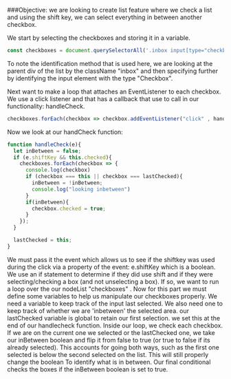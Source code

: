 ###Objective:
we are looking to create list feature where we check a list and using the shift key, we can select everything in between another checkbox.

We start by selecting the checkboxes and storing it in a variable.
```javascript
const checkboxes = document.querySelectorAll('.inbox input[type="checkbox"]')
```
To note the identification method that is used here, we are looking at the parent div of the list by the className "inbox" and then specifying further by identifying the input element with the type "Checkbox".

Next want to make a loop that attaches an EventListener to each checkbox. We use a click listener and that has a callback that use to call in our functionality: handleCheck.
```javascript
checkboxes.forEach(checkbox => checkbox.addEventListener("click" , handleCheck));
```
Now we look at our handCheck function:
```javascript
function handleCheck(e){
  let inBetween = false;
  if (e.shiftKey && this.checked){
    checkboxes.forEach(checkbox => {
      console.log(checkbox)
      if (checkbox === this || checkbox === lastChecked){
        inBetween = !inBetween;
        console.log("looking inbetween")
      }
      if(inBetween){
        checkbox.checked = true;
      }
    });
  }

  lastChecked = this;
}

```
We must pass it the event which allows us to see if the shiftkey was used during the click via a property of the event: e.shiftKey which is a boolean. We use an if statement to determine if they did use shift and if they were selecting/checking a box (and not unselecting a box).  If so, we want to run a loop over the our nodeList "checkboxes" . 
Now for this part we must define some variables to help us manipulate our checkboxes properly. We need a variable to keep track of the input last selected.  We also need one to keep track of whether we are 'inbetween' the selected area.  our lastChecked variable is global to retain our first selection. we set this at the end of our handlecheck function.  Inside our loop, we check each checkbox.  If we are on the current one we selected or the lastChecked one, we take our inBetween boolean and flip it from false to true (or true to false if its already selected). This accounts for going both ways, such as the first one selected is below the second selected on the list. This will still properly change the boolean To identify what is in between. Our final conditional checks the boxes if the inBetween boolean is set to true.